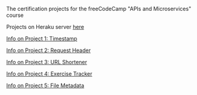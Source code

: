 The certification projects for the freeCodeCamp "APIs and Microservices" course

Projects on Heraku server [here](https://fcc-apis-projects-dkr.herokuapp.com/)

[Info on Project 1: Timestamp](https://www.freecodecamp.org/learn/apis-and-microservices/apis-and-microservices-projects/timestamp-microservice)

[Info on Project 2: Request Header](https://www.freecodecamp.org/learn/apis-and-microservices/apis-and-microservices-projects/request-header-parser-microservice)

[Info on Project 3: URL Shortener](https://www.freecodecamp.org/learn/apis-and-microservices/apis-and-microservices-projects/url-shortener-microservice)

[Info on Project 4: Exercise Tracker](https://www.freecodecamp.org/learn/apis-and-microservices/apis-and-microservices-projects/exercise-tracker)

[Info on Project 5: File Metadata](https://www.freecodecamp.org/learn/apis-and-microservices/apis-and-microservices-projects/file-metadata-microservice)
